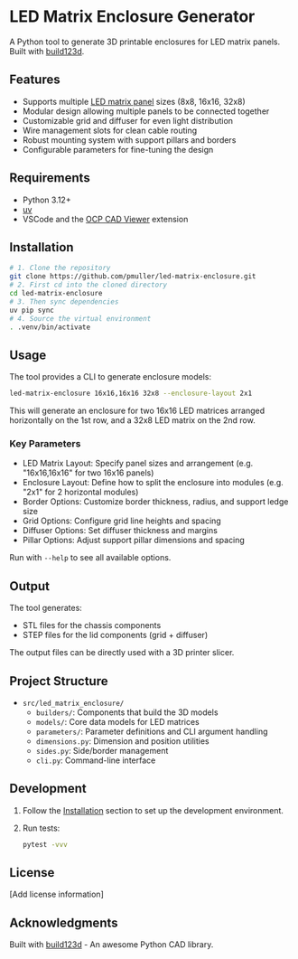 # LED Matrix Enclosure Generator

A Python tool to generate 3D printable enclosures for LED matrix panels.
Built with [build123d](https://github.com/gumyr/build123d).

## Features

- Supports multiple [LED matrix panel](https://www.aliexpress.com/item/4001296811800.html)
  sizes (8x8, 16x16, 32x8)
- Modular design allowing multiple panels to be connected together
- Customizable grid and diffuser for even light distribution
- Wire management slots for clean cable routing
- Robust mounting system with support pillars and borders
- Configurable parameters for fine-tuning the design

## Requirements

- Python 3.12+
- [uv](https://docs.astral.sh/uv/)
- VSCode and the
  [OCP CAD Viewer](https://github.com/bernhard-42/vscode-ocp-cad-viewer/tree/main)
  extension

## Installation

```bash
# 1. Clone the repository
git clone https://github.com/pmuller/led-matrix-enclosure.git
# 2. First cd into the cloned directory
cd led-matrix-enclosure
# 3. Then sync dependencies
uv pip sync
# 4. Source the virtual environment
. .venv/bin/activate
```

## Usage

The tool provides a CLI to generate enclosure models:

```bash
led-matrix-enclosure 16x16,16x16 32x8 --enclosure-layout 2x1
```

This will generate an enclosure for two 16x16 LED matrices arranged horizontally on the 1st row,
and a 32x8 LED matrix on the 2nd row.

### Key Parameters

- LED Matrix Layout: Specify panel sizes and arrangement (e.g. "16x16,16x16" for two 16x16 panels)
- Enclosure Layout: Define how to split the enclosure into modules (e.g. "2x1" for 2 horizontal modules)
- Border Options: Customize border thickness, radius, and support ledge size
- Grid Options: Configure grid line heights and spacing
- Diffuser Options: Set diffuser thickness and margins
- Pillar Options: Adjust support pillar dimensions and spacing

Run with `--help` to see all available options.

## Output

The tool generates:

- STL files for the chassis components
- STEP files for the lid components (grid + diffuser)

The output files can be directly used with a 3D printer slicer.

## Project Structure

- `src/led_matrix_enclosure/`
  - `builders/`: Components that build the 3D models
  - `models/`: Core data models for LED matrices
  - `parameters/`: Parameter definitions and CLI argument handling
  - `dimensions.py`: Dimension and position utilities
  - `sides.py`: Side/border management
  - `cli.py`: Command-line interface

## Development

1. Follow the [Installation](#installation) section to set up the development environment.
2. Run tests:

    ```bash
    pytest -vvv
    ```

## License

[Add license information]

## Acknowledgments

Built with [build123d](https://github.com/gumyr/build123d) - An awesome Python CAD library.
